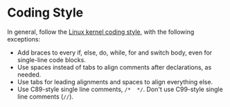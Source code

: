 # Coding Style

In general, follow the [Linux kernel coding style][1], with the following
exceptions:

- Add braces to every if, else, do, while, for and switch body, even for
single-line code blocks.
- Use spaces instead of tabs to align comments after declarations, as needed.
- Use tabs for leading alignments and spaces to align everything else.
- Use C89-style single line comments, `/*  */`. Don't use C99-style single line
comments (`//`).

[1]: https://www.kernel.org/doc/html/latest/process/coding-style.html
